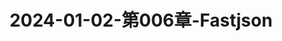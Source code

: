 ---
layout: post
title: 2024-01-02-第006章-Fastjson
categories: [第三方库]
description: 
keywords: Fastjson.md
mermaid: false
sequence: false
flow: false
mathjax: false
mindmap: false
mindmap2: false
---